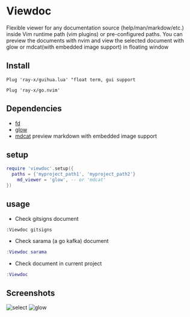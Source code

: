 # Viewdoc

Flexible viewer for any documentation source (help/man/markdow/etc.) inside Vim runtime path (vim plugins) or pre-configured paths.
You can preview the documents with nvim and view the selected document with glow or mdcat(with embedded image support) in floating window

## Install

```vim
Plug 'ray-x/guihua.lua' "float term, gui support

Plug 'ray-x/go.nvim'

```

## Dependencies

- [fd](https://github.com/sharkdp/fd)
- [glow](https://github.com/charmbracelet/glow)
- [mdcat](https://codeberg.org/flausch/mdcat/) preview markdown with embedded image support

## setup

```lua
require 'viewdoc'.setup({
  paths = {'myproject_path1', 'myproject_path2'}
    md_viewer = 'glow', -- or 'mdcat'
})


```

## usage

- Check gitsigns document

```
:Viewdoc gitsigns
```

- Check sarama (a go kafka) document

```lua
:Viewdoc sarama
```

- Check document in current project

```lua
:Viewdoc
```

## Screenshots

![select](https://user-images.githubusercontent.com/1681295/145674599-44f4f701-9090-4ba7-a6c0-558f16d28b6e.jpg)
![glow](https://user-images.githubusercontent.com/1681295/145674603-991e2ac7-e8eb-4269-afbd-da8bb7678302.jpg)

